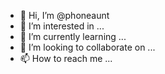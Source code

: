 - 👋 Hi, I’m @phoneaunt
- 👀 I’m interested in ...
- 🌱 I’m currently learning ...
- 💞️ I’m looking to collaborate on ...
- 📫 How to reach me ...

<!---
phoneaunt/phoneaunt is a ✨ special ✨ repository because its `README.md` (this file) appears on your GitHub profile.
You can click the Preview link to take a look at your changes.
--->
